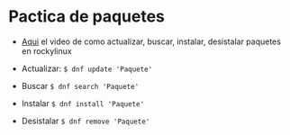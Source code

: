 # Pactica de paquetes

- [Aqui](https://youtu.be/rfEum1EqjjI) el video de como actualizar, buscar, instalar, desistalar paquetes en rockylinux

- Actualizar: `$ dnf update 'Paquete'`
- Buscar `$ dnf search 'Paquete'`
- Instalar `$ dnf install 'Paquete'`
- Desistalar `$ dnf remove 'Paquete'`

